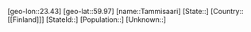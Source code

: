 ﻿---
location: [59.97,23.43]
type: City
tags:
- geo/City


SpocWebEntityId: 34747
isDeleted: false
confidential: public

---
[geo-lon::23.43]
[geo-lat::59.97]
[name::Tammisaari]
[State::]
[Country::[[Finland]]]
[StateId::]
[Population::]
[Unknown::]

